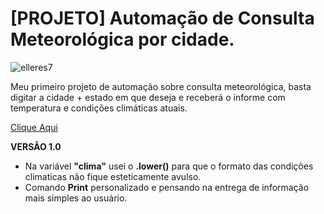 <h1><b>[PROJETO] Automação de Consulta Meteorológica por cidade.</h1></b>

<p align="left"> <img src="https://komarev.com/ghpvc/?username=elleres7&label=Profile%20views&color=0e75b6&style=flat" alt="elleres7" /> </p>

Meu primeiro projeto de automação sobre consulta meteorológica, basta digitar a cidade + estado em que deseja e receberá o informe com temperatura e condições climáticas atuais. 

[Clique Aqui](https://github.com/elleres7/PROJETO-Automacao-de-Consulta-Meteorologica-por-cidade./blob/master/projeto_autclima.py)

<b>VERSÃO 1.0</b>

- Na variável <b>"clima"</b> usei o <b>.lower()</b> para que o formato das condições climaticas não fique esteticamente avulso.
- Comando <b>Print</b> personalizado e pensando na entrega de informação mais simples ao usuário.
